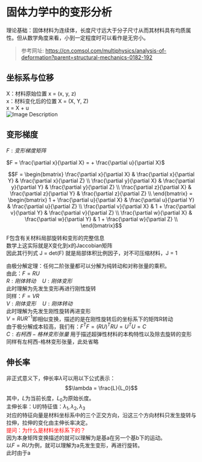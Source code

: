 # 固体力学中的变形分析
理论基础：固体材料为连续体，长度尺寸远大于分子尺寸从而其材料具有均质属性。但从数学角度来看，小到一定程度时可以看作是无穷小。

>参考网址: https://cn.comsol.com/multiphysics/analysis-of-deformation?parent=structural-mechanics-0182-192

## 坐标系与位移
X：材料原始位置  x = (x, y, z)  
x：材料变化后的位置  X = (X, Y, Z)  
x = X + u  
![Image Description](https://cdn.comsol.com/cyclopedia/analysis-of-deformation/deformation.zh_CN.png)  
## 变形梯度
$F:变形梯度矩阵$  

$F = \frac{\partial x}{\partial X} =  + \frac{\partial u}{\partial X}$ 

$$F = \begin{bmatrix}
\frac{\partial x}{\partial X} & \frac{\partial x}{\partial Y} & \frac{\partial x}{\partial Z} \\
\frac{\partial y}{\partial X} & \frac{\partial y}{\partial Y} & \frac{\partial y}{\partial Z} \\
\frac{\partial z}{\partial X} & \frac{\partial z}{\partial Y} & \frac{\partial z}{\partial Z} \\
\end{bmatrix} = \begin{bmatrix}
1 + \frac{\partial u}{\partial X} & \frac{\partial u}{\partial Y} & \frac{\partial u}{\partial Z} \\
\frac{\partial v}{\partial X} & 1 + \frac{\partial v}{\partial Y} & \frac{\partial v}{\partial Z} \\
\frac{\partial w}{\partial X} & \frac{\partial w}{\partial Y} & 1 + \frac{\partial w}{\partial Z} \\
\end{bmatrix}$$

F包含有关材料局部旋转和变形的完整信息  
数学上这实际就是X变化到x的Jaccobian矩阵  
因此其行列式 J = det(F) 就是局部体积比例因子，对不可压缩材料，J = 1  

由极分解定理：任何二阶张量都可以分解为纯转动和对称张量的乘积。  
由此：$F = RU$  
$R:刚体转动 \quad U:刚体变形$  
此时理解为先发生变形再进行刚性旋转  
同样：$F = VR$  
$V:刚体变形 \quad U:刚体转动$  
此时理解为先发生刚性旋转再进变形  
$V = RUR^{-1}$即相似变换，描述的是在刚性旋转后的坐标系下的矩阵R转动  
由于极分解成本较高，我们有：$F^{T}F=(RU)^TRU=U^TU=C$  
$C:右柯西-格林变形张量$  用于描述超弹性材料的本构特性以及除去旋转的变形  
同样有左柯西-格林变形张量，此处省略  
## 伸长率
非正式意义下，伸长率$\lambda$可以用以下公式表示：
$$\lambda = \frac{L}{L_0}$$
其中，$L$为当前长度，$L_0$为原始长度。  
主伸长率：U的特征值：$\lambda_1 ,\lambda_2 ,\lambda_3$  
对应的特征向量是材料坐标系中的三个正交方向，沿这三个方向材料只发生旋转与拉伸，拉伸的变化由主伸长率决定。  
<font color=red>提问：为什么是材料坐标系下的？ </font>   
因为本身矩阵变换描述的就可以理解为是基a在另一个基b下的运动。  
以$F=RU$为例，就可以理解为a先发生变形，再进行旋转。  
此时由于a



